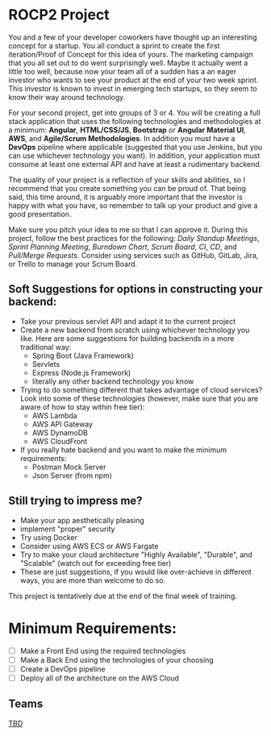 # ROCP2 Project

You and a few of your developer coworkers have thought up an interesting concept for a startup. You all conduct a sprint to create the first iteration/Proof of Concept for this idea of yours. The marketing campaign that you all set out to do went surprisingly well. Maybe it actually went a little too well, because now your team all of a sudden has a an eager investor who wants to see your product at the end of your two week sprint. This investor is known to invest in emerging tech startups, so they seem to know their way around technology.

For your second project, get into groups of 3 or 4. You will be creating a full stack application that uses the following technologies and methodologies at a minimum: **Angular**, **HTML/CSS/JS**, **Bootstrap** or **Angular Material UI**, **AWS**, and **Agile/Scrum Methodologies**. In addition you must have a **DevOps** pipeline where applicable (suggested that you use Jenkins, but you can use whichever technology you want). In addition, your application must consume at least one external API and have at least a rudimentary backend.

The quality of your project is a reflection of your skills and abilities, so I recommend that you create something you can be proud of. That being said, this time around, it is arguably more important that the investor is happy with what you have, so remember to talk up your product and give a good presentation.

Make sure you pitch your idea to me so that I can approve it. During this project, follow the best practices for the following: _Daily Standup Meetings_, _Sprint Planning Meeting_, _Burndown Chart_, _Scrum Board_, _CI_, _CD_, and _Pull/Merge Requests_. Consider using services such as GitHub, GitLab, Jira, or Trello to manage your Scrum Board.

## Soft Suggestions for options in constructing your backend:

- Take your previous servlet API and adapt it to the current project
- Create a new backend from scratch using whichever technology you like. Here are some suggestions for building backends in a more traditional way:
  - Spring Boot (Java Framework)
  - Servlets
  - Express (Node.js Framework)
  - literally any other backend technology you know
- Trying to do something different that takes advantage of cloud services? Look into some of these technologies (however, make sure that you are aware of how to stay within free tier):
  - AWS Lambda
  - AWS API Gateway
  - AWS DynamoDB
  - AWS CloudFront
- If you really hate backend and you want to make the minimum requirements:
  - Postman Mock Server
  - Json Server (from npm)

## Still trying to impress me?

- Make your app aesthetically pleasing
- implement "proper" security
- Try using Docker
- Consider using AWS ECS or AWS Fargate
- Try to make your cloud architecture "Highly Available", "Durable", and "Scalable" (watch out for exceeding free tier)
- These are just suggestions, if you would like over-achieve in different ways, you are more than welcome to do so.

This project is tentatively due at the end of the final week of training.

# Minimum Requirements:

- [ ] Make a Front End using the required technologies
- [ ] Make a Back End using the technologies of your choosing
- [ ] Create a DevOps pipeline
- [ ] Deploy all of the architecture on the AWS Cloud

## Teams

[TBD]()
